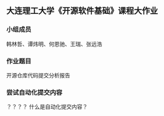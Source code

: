 ## 大连理工大学《开源软件基础》课程大作业

### 小组成员

韩林哲、谭炜明、何恩驰、王瑞、张远浩

### 作业题目

开源仓库代码提交分析报告

### 尝试自动化提交内容

？？？？
什么是自动化提交内容？
